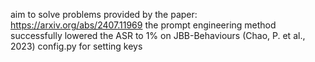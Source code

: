 aim to solve problems provided by the paper: https://arxiv.org/abs/2407.11969
the prompt engineering method successfully lowered the ASR to 1% on JBB-Behaviours (Chao, P. et al., 2023)
config.py for setting keys
